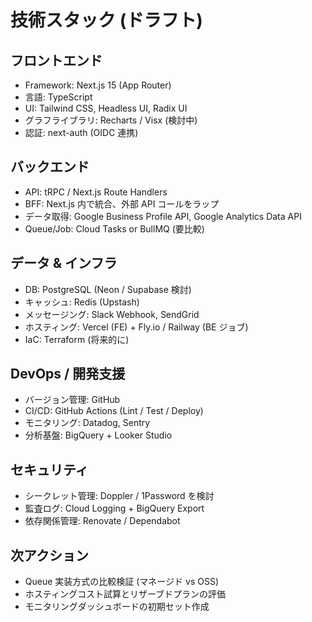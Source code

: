 # 技術スタック (ドラフト)

## フロントエンド
- Framework: Next.js 15 (App Router)
- 言語: TypeScript
- UI: Tailwind CSS, Headless UI, Radix UI
- グラフライブラリ: Recharts / Visx (検討中)
- 認証: next-auth (OIDC 連携)

## バックエンド
- API: tRPC / Next.js Route Handlers
- BFF: Next.js 内で統合、外部 API コールをラップ
- データ取得: Google Business Profile API, Google Analytics Data API
- Queue/Job: Cloud Tasks or BullMQ (要比較)

## データ & インフラ
- DB: PostgreSQL (Neon / Supabase 検討)
- キャッシュ: Redis (Upstash)
- メッセージング: Slack Webhook, SendGrid
- ホスティング: Vercel (FE) + Fly.io / Railway (BE ジョブ)
- IaC: Terraform (将来的に)

## DevOps / 開発支援
- バージョン管理: GitHub
- CI/CD: GitHub Actions (Lint / Test / Deploy)
- モニタリング: Datadog, Sentry
- 分析基盤: BigQuery + Looker Studio

## セキュリティ
- シークレット管理: Doppler / 1Password を検討
- 監査ログ: Cloud Logging + BigQuery Export
- 依存関係管理: Renovate / Dependabot

## 次アクション
- Queue 実装方式の比較検証 (マネージド vs OSS)
- ホスティングコスト試算とリザーブドプランの評価
- モニタリングダッシュボードの初期セット作成
